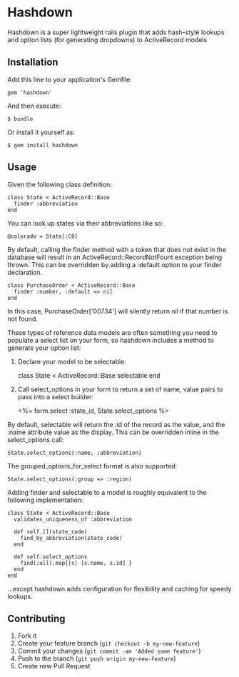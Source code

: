# Hashdown

Hashdown is a super lightweight rails plugin that adds hash-style lookups and
option lists (for generating dropdowns) to ActiveRecord models

## Installation

Add this line to your application's Gemfile:

    gem 'hashdown'

And then execute:

    $ bundle

Or install it yourself as:

    $ gem install hashdown

## Usage

Given the following class definition:

    class State < ActiveRecord::Base
      finder :abbreviation
    end

You can look up states via their abbreviations like so:

    @colorado = State[:CO]

By default, calling the finder method with a token that does not exist in the
database will result in an ActiveRecord::RecordNotFount exception being thrown.
This can be overridden by adding a :default option to your finder declaration.

    class PurchaseOrder < ActiveRecord::Base
      finder :number, :default => nil
    end

In this case, PurchaseOrder['00734'] will silently return nil if that number is
not found.

These types of reference data models are often something you need to populate a
select list on your form, so hashdown includes a method to generate your option
list:

1. Declare your model to be selectable:

    class State < ActiveRecord::Base
      selectable
    end

2. Call select_options in your form to return a set of name, value pairs to
pass into a select builder:

    <%= form.select :state_id, State.select_options %>

By default, selectable will return the :id of the record as the value, and the
:name attribute value as the display.  This can be overridden inline in the
select_options call:

    State.select_options(:name, :abbreviation)

The grouped_options_for_select format is also supported:

    State.select_options(:group => :region)

Adding finder and selectable to a model is roughly equivalent to the following
implementation:

    class State < ActiveRecord::Base
      validates_uniqueness_of :abbreviation

      def self.[](state_code)
        find_by_abbreviation(state_code)
      end

      def self.select_options
        find(:all).map{|s| [s.name, s.id] }
      end
    end

...except hashdown adds configuration for flexibility and caching for speedy
lookups.


## Contributing

1. Fork it
2. Create your feature branch (`git checkout -b my-new-feature`)
3. Commit your changes (`git commit -am 'Added some feature'`)
4. Push to the branch (`git push origin my-new-feature`)
5. Create new Pull Request
